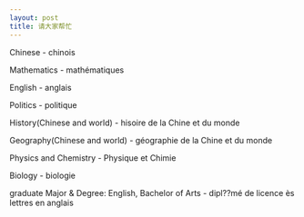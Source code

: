 ```yaml
---
layout: post
title: 请大家帮忙
---
```


Chinese   -   chinois

Mathematics   -   mathématiques

English   -   anglais

Politics   -   politique

History(Chinese and world)   -   hisoire de la Chine et du monde

Geography(Chinese and world)   -   géographie de la Chine et du monde

Physics and Chemistry   -   Physique et Chimie

Biology   -   biologie

graduate Major & Degree: English, Bachelor of Arts    -   dipl??mé de licence ès lettres en anglais 
